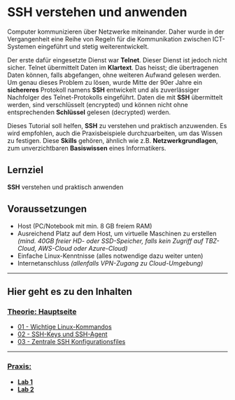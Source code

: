 [01]: https://github.com/ser-cal/SSH_Tutorial/tree/main/Theorie#-01---wichtige-linux-kommandos
[02]: https://github.com/ser-cal/SSH_Tutorial/tree/main/Theorie#-02---ssh-keys-und-ssh-agent
[03]: https://github.com/ser-cal/SSH_Tutorial/tree/main/Theorie#-03---zentrale-ssh-konfigurationsfiles


# SSH verstehen und anwenden

Computer kommunizieren über Netzwerke miteinander. Daher wurde in der Vergangenheit eine Reihe von Regeln für die Kommunikation zwischen ICT-Systemen eingeführt und stetig weiterentwickelt.

Der erste dafür eingesetzte Dienst war **Telnet**. Dieser Dienst ist jedoch nicht sicher. Telnet übermittelt Daten im **Klartext**. Das heisst; die übertragenen Daten können, falls abgefangen, ohne weiteren Aufwand gelesen werden. Um genau dieses Problem zu lösen, wurde Mitte der 90er Jahre ein **sichereres** Protokoll namens **SSH** entwickelt und als zuverlässiger Nachfolger des Telnet-Protokolls eingeführt. Daten die mit **SSH** übermittelt werden, sind verschlüsselt (encrypted) und können nicht ohne entsprechenden **Schlüssel** gelesen (decrypted) werden. 

Dieses Tutorial soll helfen, **SSH** zu verstehen und praktisch anzuwenden. Es wird empfohlen, auch die Praxisbeispiele durchzuarbeiten, um das Wissen zu festigen. 
Diese **Skills** gehören, ähnlich wie z.B. **Netzwerkgrundlagen**, zum unverzichtbaren **Basiswissen** eines Informatikers.

## Lernziel

**SSH** verstehen und praktisch anwenden

## Voraussetzungen

* Host (PC/Notebook mit min. 8 GB freiem RAM)
* Ausreichend Platz auf dem Host, um virtuelle Maschinen zu erstellen *(mind. 40GB freier HD- oder SSD-Speicher, falls kein Zugriff auf TBZ-Cloud, AWS-Cloud oder Azure-Cloud)*
* Einfache Linux-Kenntnisse (alles notwendige dazu weiter unten)
* Internetanschluss *(allenfalls VPN-Zugang zu Cloud-Umgebung)*

---

## Hier geht es zu den Inhalten

### [**Theorie:** Hauptseite](Theorie)
* [01 - Wichtige Linux-Kommandos][01]
* [02 - SSH-Keys und SSH-Agent][02]
* [03 - Zentrale SSH Konfigurationsfiles][03]


---

### [**Praxis:**](Praxis)
- [**Lab 1**](Praxis/Lab1)
- [**Lab 2**](Praxis/Lab2)
<br>